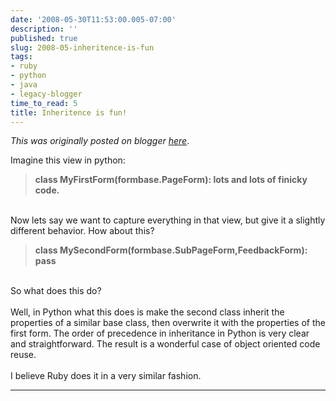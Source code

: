 ```yaml
---
date: '2008-05-30T11:53:00.005-07:00'
description: ''
published: true
slug: 2008-05-inheritence-is-fun
tags:
- ruby
- python
- java
- legacy-blogger
time_to_read: 5
title: Inheritence is fun!
---
```


*This was originally posted on blogger [here](https://pydanny.blogspot.com/2008/05/inheritence-is-fun.html)*.

Imagine this view in python:<br /><blockquote><span style="font-weight: bold;">class MyFirstForm(formbase.PageForm): lots and lots of finicky code.</span></blockquote><br />Now lets say we want to capture everything in that view, but give it a slightly different behavior. How about this?<br /><blockquote><span style="font-weight: bold;">class MySecondForm(formbase.SubPageForm,FeedbackForm): pass<br /></span></blockquote><br />So what does this do?<br /><br />Well, in Python what this does is make the second class inherit the properties of a similar base class, then overwrite it with the properties of the first form.  The order of precedence in inheritance in Python is very clear and straightforward.  The result is a wonderful case of object oriented code reuse.<br /><br />I believe Ruby does it in a very similar fashion.

---

